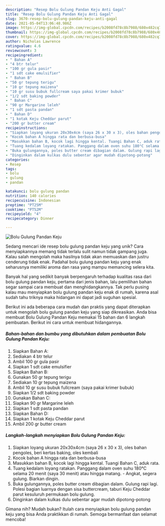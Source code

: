 ```yaml
---
description: "Resep Bolu Gulung Pandan Keju Anti Gagal"
title: "Resep Bolu Gulung Pandan Keju Anti Gagal"
slug: 3670-resep-bolu-gulung-pandan-keju-anti-gagal
date: 2021-05-04T13:06:48.986Z
image: https://img-global.cpcdn.com/recipes/b2008fd78c8b7988/680x482cq70/bolu-gulung-pandan-keju-foto-resep-utama.jpg
thumbnail: https://img-global.cpcdn.com/recipes/b2008fd78c8b7988/680x482cq70/bolu-gulung-pandan-keju-foto-resep-utama.jpg
cover: https://img-global.cpcdn.com/recipes/b2008fd78c8b7988/680x482cq70/bolu-gulung-pandan-keju-foto-resep-utama.jpg
author: Nicholas Lawrence
ratingvalue: 4.6
reviewcount: 3
recipeingredient:
- " Bahan A"
- "4 btr telur"
- "100 gr gula pasir"
- "1 sdt cake emulsifier"
- " Bahan B"
- "50 gr tepung terigu"
- "10 gr tepung maizena"
- "10 gr susu bubuk fullcream saya pakai krimer bubuk"
- "1/2 sdt baking powder"
- " Bahan C"
- "90 gr Margarine leleh"
- "1 sdt pasta pandan"
- " Bahan D"
- "1 kotak Keju Cheddar parut"
- "200 gr butter cream"
recipeinstructions:
- "Siapkan loyang ukuran 20x30x4cm (saya 26 x 30 x 3), oles bahan pengoles, beri kertas baking, oles kembali"
- "Kocok bahan A hingga rata dan berbusa-busa"
- "Masukkan bahan B, kocok lagi hingga kental. Tuangi Bahan C, aduk rata."
- "Tuang kedalam loyang ratakan. Panggang dalam oven suhu 180°C selama 20 menit (saya 30 menit) atau hingga matang. Angkat, segera gulung. Biarkan dingin."
- "Buka gulungannya, poles butter cream dibagian dalam. Gulung rapi lagi. Polesi bagian luarnya dengan sisa buttercream, taburi Keju Cheddar parut kesuluruh permukaan bolu gulung."
- "Dinginkan dalam kulkas dulu sebentar agar mudah dipotong-potong"
categories:
- Resep
tags:
- bolu
- gulung
- pandan

katakunci: bolu gulung pandan 
nutrition: 140 calories
recipecuisine: Indonesian
preptime: "PT25M"
cooktime: "PT52M"
recipeyield: "4"
recipecategory: Dinner

---
```



![Bolu Gulung Pandan Keju](https://img-global.cpcdn.com/recipes/b2008fd78c8b7988/680x482cq70/bolu-gulung-pandan-keju-foto-resep-utama.jpg)

Sedang mencari ide resep bolu gulung pandan keju yang unik? Cara menyiapkannya memang tidak terlalu sulit namun tidak gampang juga. Kalau salah mengolah maka hasilnya tidak akan memuaskan dan justru cenderung tidak enak. Padahal bolu gulung pandan keju yang enak seharusnya memiliki aroma dan rasa yang mampu memancing selera kita.



Banyak hal yang sedikit banyak berpengaruh terhadap kualitas rasa dari bolu gulung pandan keju, pertama dari jenis bahan, lalu pemilihan bahan segar sampai cara membuat dan menghidangkannya. Tak perlu pusing kalau mau menyiapkan bolu gulung pandan keju enak di rumah, karena asal sudah tahu triknya maka hidangan ini dapat jadi suguhan spesial.


Berikut ini ada beberapa cara mudah dan praktis yang dapat diterapkan untuk mengolah bolu gulung pandan keju yang siap dikreasikan. Anda bisa membuat Bolu Gulung Pandan Keju memakai 15 bahan dan 6 langkah pembuatan. Berikut ini cara untuk membuat hidangannya.

<!--inarticleads1-->

##### Bahan-bahan dan bumbu yang dibutuhkan dalam pembuatan Bolu Gulung Pandan Keju:

1. Siapkan  Bahan A:
1. Sediakan 4 btr telur
1. Ambil 100 gr gula pasir
1. Siapkan 1 sdt cake emulsifier
1. Siapkan  Bahan B:
1. Gunakan 50 gr tepung terigu
1. Sediakan 10 gr tepung maizena
1. Ambil 10 gr susu bubuk fullcream (saya pakai krimer bubuk)
1. Siapkan 1/2 sdt baking powder
1. Gunakan  Bahan C:
1. Siapkan 90 gr Margarine leleh
1. Siapkan 1 sdt pasta pandan
1. Siapkan  Bahan D:
1. Siapkan 1 kotak Keju Cheddar parut
1. Ambil 200 gr butter cream




<!--inarticleads2-->

##### Langkah-langkah menyiapkan Bolu Gulung Pandan Keju:

1. Siapkan loyang ukuran 20x30x4cm (saya 26 x 30 x 3), oles bahan pengoles, beri kertas baking, oles kembali
1. Kocok bahan A hingga rata dan berbusa-busa
1. Masukkan bahan B, kocok lagi hingga kental. Tuangi Bahan C, aduk rata.
1. Tuang kedalam loyang ratakan. Panggang dalam oven suhu 180°C selama 20 menit (saya 30 menit) atau hingga matang. - Angkat, segera gulung. Biarkan dingin.
1. Buka gulungannya, poles butter cream dibagian dalam. Gulung rapi lagi. Polesi bagian luarnya dengan sisa buttercream, taburi Keju Cheddar parut kesuluruh permukaan bolu gulung.
1. Dinginkan dalam kulkas dulu sebentar agar mudah dipotong-potong




Gimana nih? Mudah bukan? Itulah cara menyiapkan bolu gulung pandan keju yang bisa Anda praktikkan di rumah. Semoga bermanfaat dan selamat mencoba!
